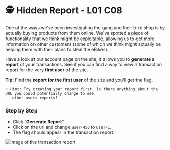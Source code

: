 # 🕵️ Hidden Report - L01 C08

One of the ways we've been investigating the gang and their bike shop is by actually buying products from them online. We've spotted a piece of functionality that we think might be exploitable, allowing us to get more information on other customers (some of which we think might actually be helping them with their plans to steal the eBikes).

Have a look at our account page on the site, it allows you to **generate a report** of your transactions. See if you can find a way to view a transaction report for the very **first user** of the site.

**Tip:** Find the **report for the first user** of the site and you'll get the flag.

```
💡 Hint: Try creating your report first. Is there anything about the URL you could potentially change to see
   other users reports?
```

### Step by Step

- Click “**Generate Report**”.
- Click on the url and change `user-456` to `user-1`.
- The flag should appear in the transaction report.

![image of the transaction report](/assets/hiddenreport1.png)
